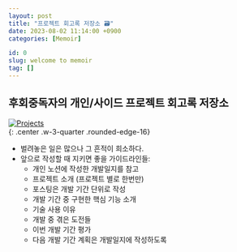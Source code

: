 ```yaml
---
layout: post
title: "프로젝트 회고록 저장소 🗃️"
date: 2023-08-02 11:14:00 +0900
categories: [Memoir]

id: 0
slug: welcome to memoir
tag: []
---
```


## 후회중독자의 개인/사이드 프로젝트 회고록 저장소

[![Projects](https://i.postimg.cc/6QRGLQdz/image.png)](https://blog.anteater-lab.link/portfolio/#works-section)  
{: .center .w-3-quarter .rounded-edge-16}

- 벌려놓은 일은 많으나 그 흔적이 희소하다.
- 앞으로 작성할 때 지키면 좋을 가이드라인들:
  - 개인 노션에 작성한 개발일지를 참고
  - 프로젝트 소개 (프로젝트 별로 한번만)
  - 포스팅은 개발 기간 단위로 작성
  - 개발 기간 중 구현한 핵심 기능 소개
  - 기술 사용 이유
  - 개발 중 겪은 도전들
  - 이번 개발 기간 평가
  - 다음 개발 기간 계획은 개발일지에 작성하도록
